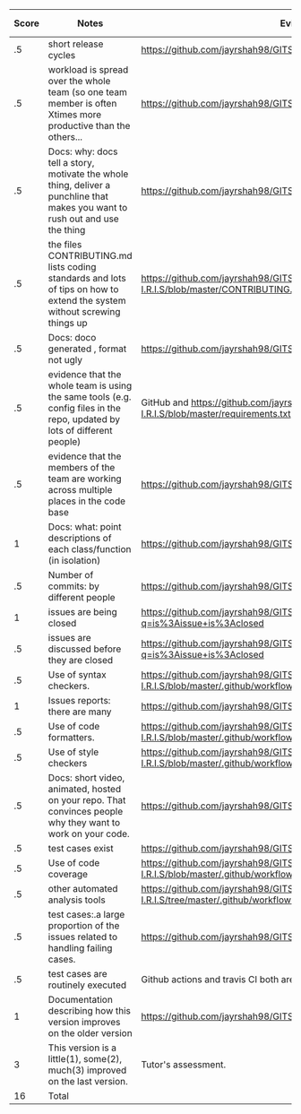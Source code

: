 | Score | Notes                                                                                                                         | Evidence                                                                                                        | Self-Assessment |
| ----- | ----------------------------------------------------------------------------------------------------------------------------- | --------------------------------------------------------------------------------------------------------------- | --------------- |
| .5    | short release cycles                                                                                                          | https://github.com/jayrshah98/GITS2.1-I.R.I.S/releases                                                          | 0.5             |
| .5    | workload is spread over the whole team (so one team member is often Xtimes more productive than the others...                 | https://github.com/jayrshah98/GITS2.1-I.R.I.S/pulse                                                             | 0.5             |
| .5    | Docs: why: docs tell a story, motivate the whole thing, deliver a punchline that makes you want to rush out and use the thing | https://github.com/jayrshah98/GITS2.1-I.R.I.S/blob/master/README.md                                             | 0.5             |
| .5    | the files CONTRIBUTING.md lists coding standards and lots of tips on how to extend the system without screwing things up      | https://github.com/jayrshah98/GITS2.1-I.R.I.S/blob/master/CONTRIBUTING.md                                       | 0.5             |
| .5    | Docs: doco generated , format not ugly                                                                                        | https://github.com/jayrshah98/GITS2.1-I.R.I.S/tree/master/docs                                                  | 0.5             |
| .5    | evidence that the whole team is using the same tools (e.g. config files in the repo, updated by lots of different people)     | GitHub and https://github.com/jayrshah98/GITS2.1-I.R.I.S/blob/master/requirements.txt                           | 0.5             |
| .5    | evidence that the members of the team are working across multiple places in the code base                                     | https://github.com/jayrshah98/GITS2.1-I.R.I.S/graphs/contributors                                               | 0.5             |
| 1     | Docs: what: point descriptions of each class/function (in isolation)                                                          | https://github.com/jayrshah98/GITS2.1-I.R.I.S/tree/master/docs                                                  | 0.5             |
| .5    | Number of commits: by different people                                                                                        | https://github.com/jayrshah98/GITS2.1-I.R.I.S/graphs/contributors                                               | 0.5             |
| 1     | issues are being closed                                                                                                       | https://github.com/jayrshah98/GITS2.1-I.R.I.S/issues?q=is%3Aissue+is%3Aclosed                                   | 0.5             |
| .5    | issues are discussed before they are closed                                                                                   | https://github.com/jayrshah98/GITS2.1-I.R.I.S/issues?q=is%3Aissue+is%3Aclosed                                   | 0.5             |
| .5    | Use of syntax checkers.                                                                                                       | https://github.com/jayrshah98/GITS2.1-I.R.I.S/blob/master/.github/workflows/syntax_checkers.yml                 | 0.5             |
| 1     | Issues reports: there are many                                                                                                | https://github.com/jayrshah98/GITS2.1-I.R.I.S/issues                                                            | 1               |
| .5    | Use of code formatters.                                                                                                       | https://github.com/jayrshah98/GITS2.1-I.R.I.S/blob/master/.github/workflows/code_formatter.yml                  | 0.5             |
| .5    | Use of style checkers                                                                                                         | https://github.com/jayrshah98/GITS2.1-I.R.I.S/blob/master/.github/workflows/Style_Checker_and_Prettify_Code.yml | 0.5             |
| .5    | Docs: short video, animated, hosted on your repo. That convinces people why they want to work on your code.                   | https://github.com/jayrshah98/GITS2.1-I.R.I.S/blob/master/README.md                                             | 0.5             |
| .5    | test cases exist                                                                                                              | https://github.com/jayrshah98/GITS2.1-I.R.I.S/tree/master/test                                                  | 0.5             |
| .5    | Use of code coverage                                                                                                          | https://github.com/jayrshah98/GITS2.1-I.R.I.S/blob/master/.github/workflows/codecoverage.yml                    | 0.5             |
| .5    | other automated analysis tools                                                                                                | https://github.com/jayrshah98/GITS2.1-I.R.I.S/tree/master/.github/workflows                                     | 0.5             |
| .5    | test cases:.a large proportion of the issues related to handling failing cases.                                               | https://github.com/jayrshah98/GITS2.1-I.R.I.S/issues                                                            | 0.5             |
| .5    | test cases are routinely executed                                                                                             | Github actions and travis CI both are conducting regular tests                                                  | 0.5             |
| 1     | Documentation describing how this version improves on the older version                                                       | https://github.com/jayrshah98/GITS2.1-I.R.I.S/blob/master/README.md                                             | 1               |
| 3     | This version is a little(1), some(2), much(3) improved on the last version.                                                   | Tutor's assessment.                                                                                             |
| 16    | Total                                                                                                                         |
